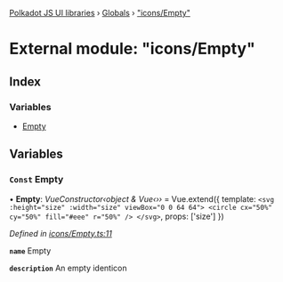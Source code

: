 [Polkadot JS UI libraries](../README.md) › [Globals](../globals.md) › ["icons/Empty"](_icons_empty_.md)

# External module: "icons/Empty"

## Index

### Variables

* [Empty](_icons_empty_.md#const-empty)

## Variables

### `Const` Empty

• **Empty**: *VueConstructor‹object & Vue‹››* =  Vue.extend({
  template: `
    <svg :height="size" :width="size" viewBox="0 0 64 64">
      <circle cx="50%" cy="50%" fill="#eee" r="50%" />
    </svg>
  `,
  props: ['size']
})

*Defined in [icons/Empty.ts:11](https://github.com/polkadot-js/ui/blob/d47361f8/packages/vue-identicon/src/icons/Empty.ts#L11)*

**`name`** Empty

**`description`** An empty identicon
